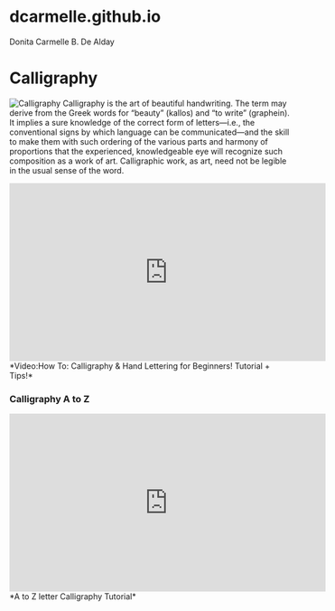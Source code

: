 # dcarmelle.github.io
Donita Carmelle B. De Alday
# Calligraphy
![Calligraphy](https://pbs.twimg.com/media/CxlX8Y4WIAAxSkL.jpg)
Calligraphy is the art of beautiful handwriting. The term may derive from the Greek words for “beauty” (kallos) and “to write” (graphein). It implies a sure knowledge of the correct form of letters—i.e., the conventional signs by which language can be communicated—and the skill to make them with such ordering of the various parts and harmony of proportions that the experienced, knowledgeable eye will recognize such composition as a work of art. Calligraphic work, as art, need not be legible in the usual sense of the word.
<iframe width="560" height="315" src="https://www.youtube.com/embed/sBoVGqiSzr4?si=zQYu6nRGA6SyuL_K" title="YouTube video player" frameborder="0" allow="accelerometer; autoplay; clipboard-write; encrypted-media; gyroscope; picture-in-picture; web-share" allowfullscreen></iframe>
*Video:How To: Calligraphy & Hand Lettering for Beginners! Tutorial + Tips!*

### Calligraphy A to Z
<iframe width="560" height="315" src="https://www.youtube.com/embed/1mBf8F5N-jQ?si=O_utk3Wo0Esn6fpJ" title="YouTube video player" frameborder="0" allow="accelerometer; autoplay; clipboard-write; encrypted-media; gyroscope; picture-in-picture; web-share" allowfullscreen></iframe>
*A to Z letter Calligraphy Tutorial*
